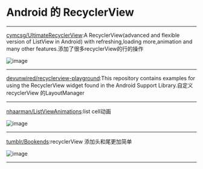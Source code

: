 
# Android 的 RecyclerView


---
[cymcsg/UltimateRecyclerView](https://github.com/cymcsg/UltimateRecyclerView):A RecyclerView(advanced and flexible version of ListView in Android) with refreshing,loading more,animation and many other features.添加了很多recyclerView的行的操作

![image](https://camo.githubusercontent.com/853a63ecd7ea3f4dcc9262fff4e0b30ff8751a33/68747470733a2f2f627974656275636b65742e6f72672f6d61727368616c6368656e2f696d616765732f7261772f343462656231363231323163373139656134303934626437656131633966306364376465346330342f756c74696d61746572656379636c6572766965772f756c74696d6174655f72656379636c65727669657731312e676966)     
 

---
[devunwired/recyclerview-playground](https://github.com/devunwired/recyclerview-playground):This repository contains examples for using the RecyclerView widget found in the Android Support Library.自定义recyclerView 的LayoutManager

---
[nhaarman/ListViewAnimations](https://github.com/nhaarman/ListViewAnimations):list cell动画

![image](https://raw.githubusercontent.com/nhaarman/ListViewAnimations/gh-pages/images/dynamiclistview.gif)     
 

---
[tumblr/Bookends](https://github.com/tumblr/Bookends):recyclerView 添加头和尾更加简单


![image](https://raw.githubusercontent.com/nhaarman/ListViewAnimations/gh-pages/images/dynamiclistview.gif)     
 

---